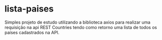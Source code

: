 # lista-paises

Simples projeto de estudo utilizando a biblioteca axios para realizar uma requisição na api REST Countries tendo como retorno uma lista de todos os países cadastrados na API.